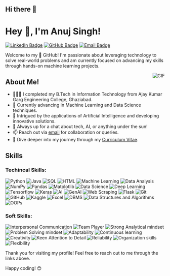 ## Hi there 👋

# Hey 👋, I'm Anuj Singh!


[![LinkedIn Badge](https://img.shields.io/badge/LinkedIn-anujsingh7906-blue?style=flat&logo=linkedin)](https://www.linkedin.com/in/anujsingh7906/)
[![GitHub Badge](https://img.shields.io/badge/GitHub-anujsingh0308-black?style=flat&logo=github)](https://github.com/anujsingh0308/)
[![Email Badge](https://img.shields.io/badge/Email-rajawatanuj890@gmail.com-red?style=flat&logo=gmail)](mailto:rajawatanuj890@gmail.com)

Welcome to my 🚀 GitHub! I'm passionate about leveraging technology to solve real-world problems and am currently focused on advancing my skills through hands-on machine learning projects.

<img align="right" alt="GIF" src="https://user-images.githubusercontent.com/74038190/212748842-9fcbad5b-6173-4175-8a61-521f3dbb7514.gif" />

## About Me!

* 👨🏽‍💻 I completed my B.Tech in Information Technology from Ajay Kumar Garg Engineering College, Ghaziabad.
* 🌱 Currently advancing in Machine Learning and Data Science techniques.
* 🤔 Intrigued by the applications of Artificial Intelligence and developing innovative solutions.
* 💬 Always up for a chat about tech, AI, or anything under the sun!
* 📫 Reach out via [email](mailto:rajawatanuj890@gmail.com) for collaboration or queries.
* 📝 Dive deeper into my journey through my [Curriculum Vitae](https://drive.google.com/file/d/1iSEWadbiqwYU8auvSjpvdp39WDut8Eim/view?usp=sharing).

## Skills
### Techincal Skills:

![Python](https://img.shields.io/badge/-Python-3776AB?style=flat&logo=python&logoColor=white)
![Java](https://img.shields.io/badge/-Java-007396?style=flat&logo=java)
![SQL](https://img.shields.io/badge/-SQL-4479A1?style=flat&logo=postgresql&logoColor=white)
![HTML](https://img.shields.io/badge/-HTML-E34F26?style=flat&logo=html5&logoColor=white)
![Machine Learning](https://img.shields.io/badge/-Machine%20Learning-FF6F00?style=flat)
![Data Analysis](https://img.shields.io/badge/-Data%20Analysis-2C2C2C?style=flat)
![NumPy](https://img.shields.io/badge/-NumPy-013243?style=flat&logo=numpy)
![Pandas](https://img.shields.io/badge/-Pandas-150458?style=flat)
![Matplotlib](https://img.shields.io/badge/-Matplotlib-11557C?style=flat)
![Data Science](https://img.shields.io/badge/-Data%20Science-1E88E5?style=flat)
![Deep Learning](https://img.shields.io/badge/-Deep%20Learning-FF6F00?style=flat)
![Tensorflow](https://img.shields.io/badge/-Tensorflow-FF6F00?style=flat&logo=tensorflow)
![Keras](https://img.shields.io/badge/-Keras-FF6F00?style=flat&logo=keras)
![AI](https://img.shields.io/badge/-AI-FF6F00?style=flat)
![GenAI](https://img.shields.io/badge/-GenAI-FF69B4?style=flat&logo=ai&logoColor=white)
![Web Scraping](https://img.shields.io/badge/-Web%20Scraping-336791?style=flat)
![Flask](https://img.shields.io/badge/-Flask-000000?style=flat)
![Git](https://img.shields.io/badge/-Git-F05032?style=flat&logo=git)
![GitHub](https://img.shields.io/badge/-GitHub-181717?style=flat&logo=github)
![Kaggle](https://img.shields.io/badge/-Kaggle-20BEFF?style=flat)
![Excel](https://img.shields.io/badge/-Excel-217346?style=flat)
![DBMS](https://img.shields.io/badge/-DBMS-336791?style=flat)
![Data Structures and Algorithms](https://img.shields.io/badge/-Data%20Structures%20and%20Algorithms-008080?style=flat)
![OOPs](https://img.shields.io/badge/-OOPs-007396?style=flat)

### Soft Skills:

![Interpersonal Communication](https://img.shields.io/badge/-Interpersonal%20Communication-00BFFF?style=flat)
![Team Player](https://img.shields.io/badge/-Team%20Player-32CD32?style=flat)
![Strong Analytical mindset](https://img.shields.io/badge/-Strong%20Analytical%20mindset-FF4500?style=flat)
![Problem Solving mindset](https://img.shields.io/badge/-Problem%20Solving%20mindset-FF6347?style=flat)
![Adaptability](https://img.shields.io/badge/-Adaptability-7B68EE?style=flat)
![Continuous learning](https://img.shields.io/badge/-Continuous%20learning-00CED1?style=flat)
![Creativity](https://img.shields.io/badge/-Creativity-9932CC?style=flat)
![Keen Attention to Detail](https://img.shields.io/badge/-Keen%20Attention%20to%20Detail-FF8C00?style=flat)
![Reliability](https://img.shields.io/badge/-Reliability-4682B4?style=flat)
![Organization skills](https://img.shields.io/badge/-Organization%20skills-2E8B57?style=flat)
![Flexibility](https://img.shields.io/badge/-Flexibility-FFD700?style=flat)


Thank you for visiting my profile! Feel free to reach out to me through the links above.

Happy coding! 😊
